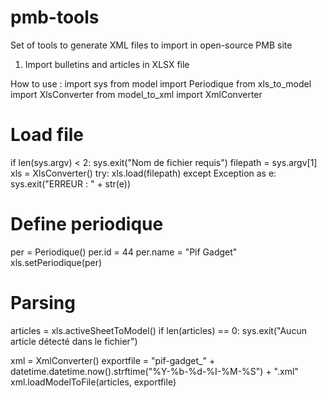 # pmb-tools
Set of tools to generate XML files to import in open-source PMB site

1. Import bulletins and articles in XLSX file

How to use :
import sys
from model import Periodique
from xls_to_model import XlsConverter
from model_to_xml import XmlConverter

# Load file
if len(sys.argv) < 2:
	sys.exit("Nom de fichier requis")
filepath = sys.argv[1]
xls = XlsConverter()
try:
	xls.load(filepath)
except Exception as e:
	sys.exit("ERREUR : " + str(e))

# Define periodique
per = Periodique()
per.id = 44
per.name = "Pif Gadget"
xls.setPeriodique(per)

# Parsing
articles = xls.activeSheetToModel()
if len(articles) == 0:
    sys.exit("Aucun article détecté dans le fichier")

xml = XmlConverter()
exportfile = "pif-gadget_" + datetime.datetime.now().strftime("%Y-%b-%d-%I-%M-%S") + ".xml"
xml.loadModelToFile(articles, exportfile)
